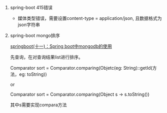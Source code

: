 1.  spring-boot 415错误

 	-  媒体类型错误，需要设置content-type = application/json, 且数据格式为json字符串

2. spring-boot mongo排序

   [springboot(十一)：Spring boot中mongodb的使用](https://www.cnblogs.com/ityouknow/p/6828919.html)

   先查询，在对查询结果list进行排序。

   Comparator sort = Comparator.comparing(Objetc(eg: String)::getId(方法，eg: toString))

   or

   Comparator sort = Comparator.comparing(Object s -> s.toString())

   其中s需要实现compara方法

